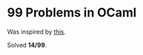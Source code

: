 # 99 Problems in OCaml #

Was inspired by [this](http://ocaml.org/tutorials/99problems.html).

Solved **14/99**.
